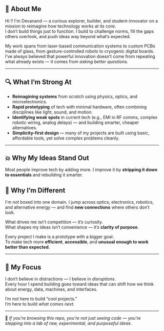 ## 👋 About Me

Hi !! I'm Devanand — a curious explorer, builder, and student-innovator on a mission to reimagine how technology works at its core.  
I don’t build things just to function. I build to challenge norms, fill the gaps others overlook, and push ideas way beyond what’s expected.

My work spans from laser-based communication systems to custom PCBs made of glass, from gesture-controlled robots to cryogenic digital boards.  
I’ve always believed that powerful innovation doesn’t come from repeating what already exists — it comes from *asking better questions*.

---

## 🔍 What I’m Strong At

- **Reimagining systems** from scratch using physics, optics, and microelectronics.
- **Rapid prototyping** of tech with minimal hardware, often combining disciplines like light, sound, and motion.
- **Identifying weak spots** in current tech (e.g., EMI in RF comms, complex robotic wiring, analog delays) — and building smarter, cheaper alternatives.
- **Simplicity-first design** — many of my projects are built using basic, affordable tools, yet solve complex problems cleanly.

---

## 💥 Why My Ideas Stand Out

Most people improve tech by adding more. I improve it by **stripping it down to essentials** and rebuilding it smarter.


## 🧠 Why I’m Different

I'm not boxed into one domain. I jump across optics, electronics, robotics, and alternative energy — and find **new connections** where others don’t look.

What drives me isn’t competition — it’s curiosity.  
What shapes my ideas isn’t convenience — it’s **clarity of purpose**.

Every project I make is a prototype with a bigger goal:  
To make tech more **efficient**, **accessible**, and **unusual enough to work better than expected**.

---

## 🎯 My Focus

I don’t believe in distractions — I believe in *disruptions*.  
Every hour I spend building goes toward ideas that can shift how we think about energy, data, machines, and interfaces.

I’m not here to build “cool projects.”  
I’m here to build *what comes next*.

---

📌 *If you're browsing this repo, you're not just seeing code — you're stepping into a lab of raw, experimental, and purposeful ideas.*

